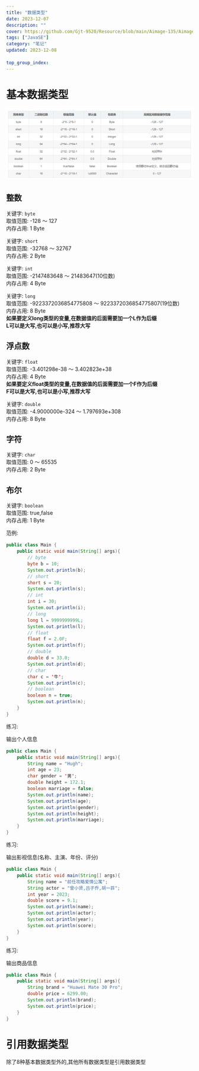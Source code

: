 ```yaml
---
title: "数据类型"
date: 2023-12-07
description: ""
cover: https://github.com/Gjt-9520/Resource/blob/main/Aimage-135/Aimage46.jpg?raw=true
tags: ["JavaSE"]
category: "笔记"
updated: 2023-12-08

top_group_index:
---
```


# 基本数据类型

![基本数据类型](../images/基本数据类型.png)

## 整数

关键字: `byte`   
取值范围: -128 ～ 127   
内存占用: 1 Byte  
    
关键字: `short`    
取值范围: -32768 ～ 32767      
内存占用: 2 Byte    
    
关键字: `int`            
取值范围: -2147483648 ～ 21483647(10位数)   
内存占用: 4 Byte  
    
关键字: `long`   
取值范围: -9223372036854775808 ～ 9223372036854775807(19位数)   
内存占用: 8 Byte  
**如果要定义long类型的变量,在数据值的后面需要加一个L作为后缀**  
**L可以是大写,也可以是小写,推荐大写**   
    
## 浮点数

关键字: `float`   
取值范围: -3.401298e-38 ～ 3.402823e+38   
内存占用: 4 Byte  
**如果要定义float类型的变量,在数据值的后面需要加一个F作为后缀**  
**F可以是大写,也可以是小写,推荐大写**  

关键字: `double`   
取值范围: -4.9000000e-324 ～ 1.797693e+308   
内存占用: 8 Byte      
    
## 字符

关键字: `char`   
取值范围: 0 ～ 65535   
内存占用: 2 Byte  
  
## 布尔

关键字: `boolean`   
取值范围: true,false   
内存占用: 1 Byte  

范例: 

```java
public class Main {
    public static void main(String[] args){
        // byte
        byte b = 10;
        System.out.println(b);
        // short
        short s = 20;
        System.out.println(s);
        // int
        int i = 30;
        System.out.println(i);
        // long
        long l = 9999999999L;
        System.out.println(l);
        // float
        float f = 2.0F;
        System.out.println(f);
        // double
        double d = 33.0;
        System.out.println(d);
        // char
        char c = '牛';
        System.out.println(c);
        // boolean
        boolean n = true;
        System.out.println(n);
    }
}
```

练习: 

输出个人信息

```java
public class Main {
    public static void main(String[] args){
        String name = "Hugh";
        int age = 23;
        char gender = '男';
        double height = 172.1;
        boolean marriage = false;
        System.out.println(name);
        System.out.println(age);
        System.out.println(gender);
        System.out.println(height);
        System.out.println(marriage);
    }
}
```

练习: 

输出影视信息(名称、主演、年份、评分)

```java
public class Main {
    public static void main(String[] args){
        String name = "前任攻略爱情公寓";
        String actor = "曾小贤,吕子乔,胡一菲";
        int year = 2023;
        double score = 9.1;
        System.out.println(name);
        System.out.println(actor);
        System.out.println(year);
        System.out.println(score);
    }
}
```

练习: 

输出商品信息

```java
public class Main {
    public static void main(String[] args){
        String brand = "Huawei Mate 30 Pro";
        double price = 6299.00;
        System.out.println(brand);
        System.out.println(price);
    }
}
```

# 引用数据类型

除了8种基本数据类型外的,其他所有数据类型是引用数据类型
